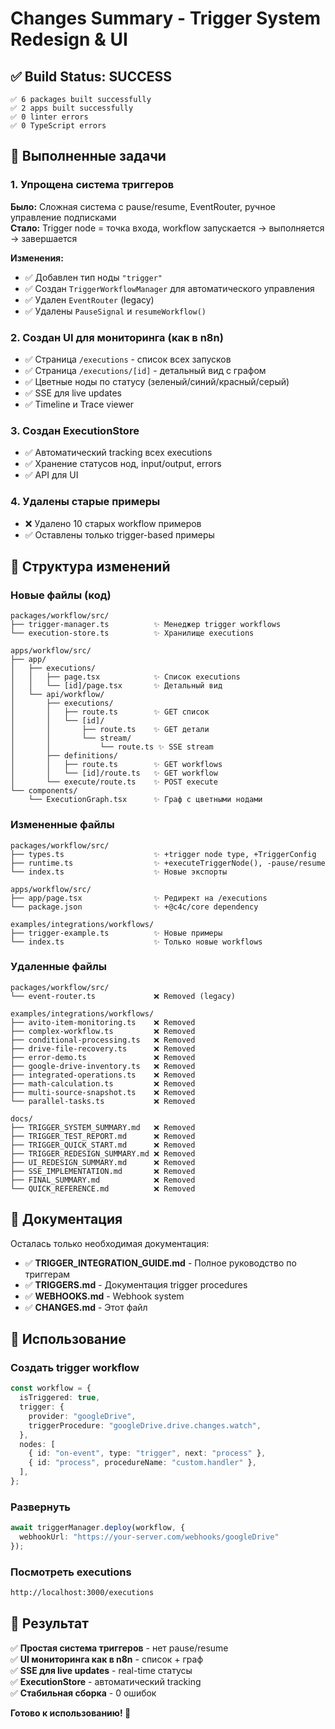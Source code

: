 # Changes Summary - Trigger System Redesign & UI

## ✅ Build Status: SUCCESS

```
✅ 6 packages built successfully
✅ 2 apps built successfully
✅ 0 linter errors
✅ 0 TypeScript errors
```

## 🎯 Выполненные задачи

### 1. Упрощена система триггеров
**Было:** Сложная система с pause/resume, EventRouter, ручное управление подписками  
**Стало:** Trigger node = точка входа, workflow запускается → выполняется → завершается

**Изменения:**
- ✅ Добавлен тип ноды `"trigger"`
- ✅ Создан `TriggerWorkflowManager` для автоматического управления
- ✅ Удален `EventRouter` (legacy)
- ✅ Удалены `PauseSignal` и `resumeWorkflow()`

### 2. Создан UI для мониторинга (как в n8n)
- ✅ Страница `/executions` - список всех запусков
- ✅ Страница `/executions/[id]` - детальный вид с графом
- ✅ Цветные ноды по статусу (зеленый/синий/красный/серый)
- ✅ SSE для live updates
- ✅ Timeline и Trace viewer

### 3. Создан ExecutionStore
- ✅ Автоматический tracking всех executions
- ✅ Хранение статусов нод, input/output, errors
- ✅ API для UI

### 4. Удалены старые примеры
- ❌ Удалено 10 старых workflow примеров
- ✅ Оставлены только trigger-based примеры

## 📁 Структура изменений

### Новые файлы (код)
```
packages/workflow/src/
├── trigger-manager.ts          ✨ Менеджер trigger workflows
└── execution-store.ts          ✨ Хранилище executions

apps/workflow/src/
├── app/
│   ├── executions/
│   │   ├── page.tsx            ✨ Список executions
│   │   └── [id]/page.tsx       ✨ Детальный вид
│   └── api/workflow/
│       ├── executions/
│       │   ├── route.ts        ✨ GET список
│       │   └── [id]/
│       │       ├── route.ts    ✨ GET детали
│       │       └── stream/
│       │           └── route.ts ✨ SSE stream
│       ├── definitions/
│       │   ├── route.ts        ✨ GET workflows
│       │   └── [id]/route.ts   ✨ GET workflow
│       └── execute/route.ts    ✨ POST execute
└── components/
    └── ExecutionGraph.tsx      ✨ Граф с цветными нодами
```

### Измененные файлы
```
packages/workflow/src/
├── types.ts                    ✨ +trigger node type, +TriggerConfig
├── runtime.ts                  ✨ +executeTriggerNode(), -pause/resume
└── index.ts                    ✨ Новые экспорты

apps/workflow/src/
├── app/page.tsx                ✨ Редирект на /executions
└── package.json                ✨ +@c4c/core dependency

examples/integrations/workflows/
├── trigger-example.ts          ✨ Новые примеры
└── index.ts                    ✨ Только новые workflows
```

### Удаленные файлы
```
packages/workflow/src/
└── event-router.ts             ❌ Removed (legacy)

examples/integrations/workflows/
├── avito-item-monitoring.ts    ❌ Removed
├── complex-workflow.ts         ❌ Removed
├── conditional-processing.ts   ❌ Removed
├── drive-file-recovery.ts      ❌ Removed
├── error-demo.ts               ❌ Removed
├── google-drive-inventory.ts   ❌ Removed
├── integrated-operations.ts    ❌ Removed
├── math-calculation.ts         ❌ Removed
├── multi-source-snapshot.ts    ❌ Removed
└── parallel-tasks.ts           ❌ Removed

docs/
├── TRIGGER_SYSTEM_SUMMARY.md   ❌ Removed
├── TRIGGER_TEST_REPORT.md      ❌ Removed
├── TRIGGER_QUICK_START.md      ❌ Removed
├── TRIGGER_REDESIGN_SUMMARY.md ❌ Removed
├── UI_REDESIGN_SUMMARY.md      ❌ Removed
├── SSE_IMPLEMENTATION.md       ❌ Removed
├── FINAL_SUMMARY.md            ❌ Removed
└── QUICK_REFERENCE.md          ❌ Removed
```

## 📖 Документация

Осталась только необходимая документация:
- ✅ **TRIGGER_INTEGRATION_GUIDE.md** - Полное руководство по триггерам
- ✅ **TRIGGERS.md** - Документация trigger procedures
- ✅ **WEBHOOKS.md** - Webhook system
- ✅ **CHANGES.md** - Этот файл

## 🚀 Использование

### Создать trigger workflow
```typescript
const workflow = {
  isTriggered: true,
  trigger: {
    provider: "googleDrive",
    triggerProcedure: "googleDrive.drive.changes.watch",
  },
  nodes: [
    { id: "on-event", type: "trigger", next: "process" },
    { id: "process", procedureName: "custom.handler" },
  ],
};
```

### Развернуть
```typescript
await triggerManager.deploy(workflow, { 
  webhookUrl: "https://your-server.com/webhooks/googleDrive" 
});
```

### Посмотреть executions
```bash
http://localhost:3000/executions
```

## 🎉 Результат

✅ **Простая система триггеров** - нет pause/resume  
✅ **UI мониторинга как в n8n** - список + граф  
✅ **SSE для live updates** - real-time статусы  
✅ **ExecutionStore** - автоматический tracking  
✅ **Стабильная сборка** - 0 ошибок  

**Готово к использованию! 🚀**
